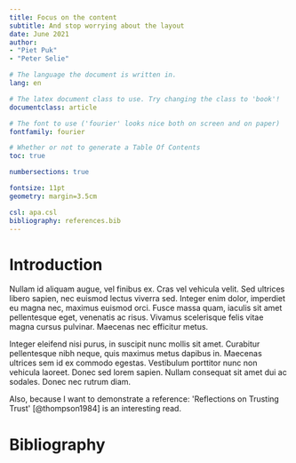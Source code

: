 ```yaml
---
title: Focus on the content
subtitle: And stop worrying about the layout
date: June 2021
author:
- "Piet Puk"
- "Peter Selie"

# The language the document is written in.
lang: en

# The latex document class to use. Try changing the class to 'book'!
documentclass: article

# The font to use ('fourier' looks nice both on screen and on paper)
fontfamily: fourier

# Whether or not to generate a Table Of Contents
toc: true

numbersections: true

fontsize: 11pt
geometry: margin=3.5cm

csl: apa.csl
bibliography: references.bib
---
```



# Introduction
 
Nullam id aliquam augue, vel finibus ex. Cras vel vehicula velit. Sed ultrices
libero sapien, nec euismod lectus viverra sed. Integer enim dolor, imperdiet eu
magna nec, maximus euismod orci. Fusce massa quam, iaculis sit amet pellentesque
eget, venenatis ac risus. Vivamus scelerisque felis vitae magna cursus pulvinar.
Maecenas nec efficitur metus.

Integer eleifend nisi purus, in suscipit nunc mollis sit amet. Curabitur
pellentesque nibh neque, quis maximus metus dapibus in. Maecenas ultrices sem id
ex commodo egestas. Vestibulum porttitor nunc non vehicula laoreet. Donec sed
lorem sapien. Nullam consequat sit amet dui ac sodales. Donec nec rutrum diam.

Also, because I want to demonstrate a reference: 'Reflections on Trusting Trust'
[@thompson1984] is an interesting read.

# Bibliography
